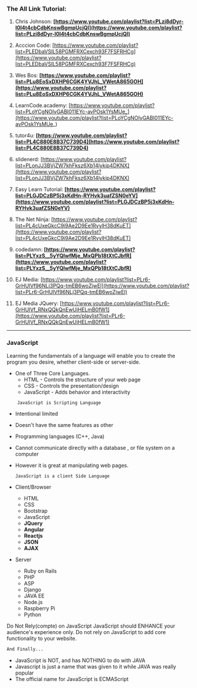 ### The All Link Tutorial:

1. Chris Johnson: **[https://www.youtube.com/playlist?list=PLzi8dDyr-I0l4t4cbCdbKnswBgmpUcjQl](https://www.youtube.com/playlist?list=PLzi8dDyr-I0l4t4cbCdbKnswBgmpUcjQl)**

2. Acccion Code: [https://www.youtube.com/playlist?list=PLEDbaVSIL58PGMFRXCexch93F7FSFRHCg](https://www.youtube.com/playlist?list=PLEDbaVSIL58PGMFRXCexch93F7FSFRHCg)

3. Wes Bos: **[https://www.youtube.com/playlist?list=PLu8EoSxDXHP6CGK4YVJhL_VWetA865GOH](https://www.youtube.com/playlist?list=PLu8EoSxDXHP6CGK4YVJhL_VWetA865GOH)**

4. LearnCode.academy: [https://www.youtube.com/playlist?list=PLoYCgNOIyGABI011EYc-avPOsk1YsMUe_](https://www.youtube.com/playlist?list=PLoYCgNOIyGABI011EYc-avPOsk1YsMUe_)

5. tutor4u: **[https://www.youtube.com/playlist?list=PL4C880E8B37C739D4](https://www.youtube.com/playlist?list=PL4C880E8B37C739D4)**

6. slidenerd: [https://www.youtube.com/playlist?list=PLonJJ3BVjZW7khFksz6Xb14lykip4DKNX](https://www.youtube.com/playlist?list=PLonJJ3BVjZW7khFksz6Xb14lykip4DKNX)

7. Easy Learn Tutorial: **[https://www.youtube.com/playlist?list=PLGJDCzBP5j3xKdHn-RYHvk3uafZSN0eYV](https://www.youtube.com/playlist?list=PLGJDCzBP5j3xKdHn-RYHvk3uafZSN0eYV)**

8. The Net Ninja: [https://www.youtube.com/playlist?list=PL4cUxeGkcC9i9Ae2D9Ee1RvylH38dKuET](https://www.youtube.com/playlist?list=PL4cUxeGkcC9i9Ae2D9Ee1RvylH38dKuET)

9. codedamn: **[https://www.youtube.com/playlist?list=PLYxzS__5yYQlwfMje_MxQPb18tXtCJbfR](https://www.youtube.com/playlist?list=PLYxzS__5yYQlwfMje_MxQPb18tXtCJbfR)**

10. EJ Media: [https://www.youtube.com/playlist?list=PLr6-GrHUlVf96NLj3PQq-tmEB6woZjwEl](https://www.youtube.com/playlist?list=PLr6-GrHUlVf96NLj3PQq-tmEB6woZjwEl)

11. EJ Media JQuery: [https://www.youtube.com/playlist?list=PLr6-GrHUlVf_RNxQQkQnEwUiHELmB0fW1](https://www.youtube.com/playlist?list=PLr6-GrHUlVf_RNxQQkQnEwUiHELmB0fW1)

---------------

### JavaScript

 Learning the fundamentals of a language will enable you to create the program you desire, whether client-side or server-side.


* One of Three Core Languages.
	* HTML - Controls the structure of your web page
	* CSS  - Controls the presentation/design
	* JavaScript - Adds behavior and interactivity


 ```bash
     JavaScript is Scripting Language
 ```


- Intentional limited
- Doesn't have the same features as other
- Programming languages (C++, Java)
- Cannot communicate directly with a database , or file system on a computer
- However it is great at manipulating web pages.



     `JavaScript is a client Side Language`




* Client/Browser 
	* HTML
	* CSS
	* Bootstrap
	* JavaScript
	* __JQuery__
	* __Angular__
	* __Reactjs__
	* __JSON__
	* __AJAX__

* Server
	* Ruby on Rails
	* PHP
	* ASP
	* Django
	* JAVA EE
	* Node.js
	* Raspberry Pi
	* Python



Do Not Rely(compte) on JavaScript
JavaScript should ENHANCE your audience's experience only.
Do not rely on JavaScript to add core functionality to your website.


 ```bash
And Finally...
```


- JavaScript is NOT, and has NOTHING to do with JAVA
- Javascript is just a name that was given to it while JAVA was really popular
- The official name for JavaScript is ECMAScript
